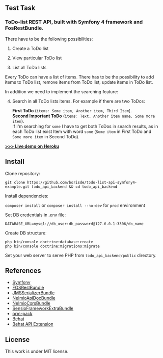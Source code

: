 ## Test Task
### ToDo-list REST API, built with Symfony 4 framework and FosRestBundle.

There have to be the following possibilities:

1) Create a ToDo list

2) View particular ToDo list

3) List all ToDo lists

Every ToDo can have a list of items. There has to be the possibility to add items to ToDo list, remove items from ToDo list, update items in ToDo list.

In addition we need to implement the searching feature:

4) Search in all ToDo lists items. For example if there are two ToDos: 
   
   **First ToDo** (`items: Some item, Another item, Third Item`).  
   **Second Important ToDo** (`items: Text, Another item name, Some more item`).    
   If I'm searching for `some` I have to get both ToDos in search results, as in each ToDo list exist Item with word `some` (`Some item` in First ToDo and `Some more item` in Second ToDo).

**[>>> Live demo on Heroku](https://todol-backend.herokuapp.com/api/doc)**

## Install

Clone repository:  

`git clone https://github.com/borisde/todo-list-api-symfony4-example.git todo_api_backend && cd todo_api_backend`

Install dependencies:

`composer install`  or `composer install --no-dev` for `prod` environment

Set DB credentials in .env file:   

`DATABASE_URL=mysql://db_user:db_password@127.0.0.1:3306/db_name`

Create DB structure:  

```
php bin/console doctrine:database:create
php bin/console doctrine:migrations:migrate
```

Set your web server to serve PHP from `todo_api_backend/public` directory.

## References

+ [Symfony](https://github.com/symfony)
+ [FOSRestBundle](https://github.com/FriendsOfSymfony/FOSRestBundle)
+ [JMSSerializerBundle](https://github.com/schmittjoh/JMSSerializerBundle)
+ [NelmioApiDocBundle](https://github.com/nelmio/NelmioApiDocBundle)
+ [NelmioCorsBundle](https://github.com/nelmio/NelmioCorsBundle)
+ [SensioFrameworkExtraBundle](https://github.com/sensiolabs/SensioFrameworkExtraBundle)
+ [orm-pack](https://github.com/symfony/orm-pack)
+ [Behat](https://github.com/Behat/Behat)
+ [Behat API Extension](https://github.com/imbo/behat-api-extension)

## License

This work is under MIT license.
